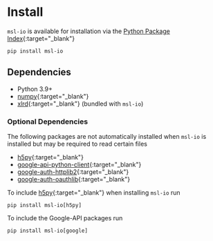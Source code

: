 # Install

`msl-io` is available for installation via the [Python Package Index]{:target="_blank"}

```console
pip install msl-io
```

## Dependencies

* Python 3.9+
* [numpy]{:target="_blank"}
* [xlrd]{:target="_blank"} (bundled with `msl-io`)

### Optional Dependencies

The following packages are not automatically installed when `msl-io` is installed but may be required to read certain files

* [h5py]{:target="_blank"}
* [google-api-python-client]{:target="_blank"}
* [google-auth-httplib2]{:target="_blank"}
* [google-auth-oauthlib]{:target="_blank"}

To include [h5py]{:target="_blank"} when installing `msl-io` run

```console
pip install msl-io[h5py]
```

To include the Google-API packages run

```console
pip install msl-io[google]
```

[Python Package Index]: https://pypi.org/project/msl-io/
[numpy]: https://www.numpy.org/
[h5py]: https://www.h5py.org/
[xlrd]: https://xlrd.readthedocs.io/en/stable/
[google-api-python-client]: https://pypi.org/project/google-api-python-client/
[google-auth-httplib2]: https://pypi.org/project/google-auth-httplib2/
[google-auth-oauthlib]: https://pypi.org/project/google-auth-oauthlib/
